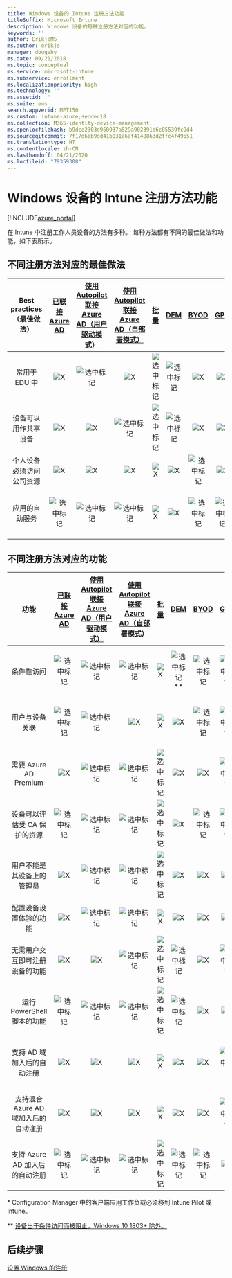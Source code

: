 ```yaml
---
title: Windows 设备的 Intune 注册方法功能
titleSuffix: Microsoft Intune
description: Windows 设备的每种注册方法对应的功能。
keywords: ''
author: ErikjeMS
ms.author: erikje
manager: dougeby
ms.date: 09/21/2018
ms.topic: conceptual
ms.service: microsoft-intune
ms.subservice: enrollment
ms.localizationpriority: high
ms.technology: ''
ms.assetid: ''
ms.suite: ems
search.appverid: MET150
ms.custom: intune-azure;seodec18
ms.collection: M365-identity-device-management
ms.openlocfilehash: b9dca2303d960937a529a902391d6c05539fc9d4
ms.sourcegitcommit: 7f17d6eb9dd41b031a6af4148863d2ffc4f49551
ms.translationtype: HT
ms.contentlocale: zh-CN
ms.lasthandoff: 04/21/2020
ms.locfileid: "79359308"
---
```

# <a name="intune-enrollment-method-capabilities-for-windows-devices"></a>Windows 设备的 Intune 注册方法功能
[!INCLUDE[azure_portal](../includes/azure_portal.md)]

在 Intune 中注册工作人员设备的方法有多种。 每种方法都有不同的最佳做法和功能，如下表所示。

## <a name="best-practices-by-enrollment-method"></a>不同注册方法对应的最佳做法
| **Best practices**（最佳做法） | **[已联接 Azure AD](windows-enroll.md#enable-windows-10-automatic-enrollment)**|**[使用 Autopilot 联接 Azure AD（用户驱动模式）](enrollment-autopilot.md)** |**[使用 Autopilot 联接 Azure AD（自部署模式）](enrollment-autopilot.md)** |**[批量](windows-bulk-enroll.md)**|**[DEM](device-enrollment-manager-enroll.md)** | **[BYOD](device-enrollment.md#bring-your-own-device)** | **[GPO](https://docs.microsoft.com/windows/client-management/mdm/enroll-a-windows-10-device-automatically-using-group-policy)** | **[共同管理](https://docs.microsoft.com/configmgr/core/clients/manage/co-management-overview)** |
|:---:|:---:|:---:|:---:|:---:|:---:|:---:|:---:|:---:|
|常用于 EDU 中|![X](./media/enrollment-method-capab/xmark.png)|![选中标记](./media/enrollment-method-capab/checkmark.png)|![X](./media/enrollment-method-capab/xmark.png)|![选中标记](./media/enrollment-method-capab/checkmark.png)|![选中标记](./media/enrollment-method-capab/checkmark.png)|![X](./media/enrollment-method-capab/xmark.png)|![X](./media/enrollment-method-capab/xmark.png)|![X](./media/enrollment-method-capab/xmark.png)|
|设备可以用作共享设备|![X](./media/enrollment-method-capab/xmark.png)|![X](./media/enrollment-method-capab/xmark.png)|![选中标记](./media/enrollment-method-capab/checkmark.png)|![选中标记](./media/enrollment-method-capab/checkmark.png)|![选中标记](./media/enrollment-method-capab/checkmark.png)|![X](./media/enrollment-method-capab/xmark.png)|![X](./media/enrollment-method-capab/xmark.png)|![X](./media/enrollment-method-capab/xmark.png)|
|个人设备必须访问公司资源|![X](./media/enrollment-method-capab/xmark.png)|![X](./media/enrollment-method-capab/xmark.png)|![X](./media/enrollment-method-capab/xmark.png)|![X](./media/enrollment-method-capab/xmark.png)|![X](./media/enrollment-method-capab/xmark.png)|![选中标记](./media/enrollment-method-capab/checkmark.png)|![X](./media/enrollment-method-capab/xmark.png)|![X](./media/enrollment-method-capab/xmark.png)|
|应用的自助服务|![选中标记](./media/enrollment-method-capab/checkmark.png)|![选中标记](./media/enrollment-method-capab/checkmark.png)|![选中标记](./media/enrollment-method-capab/checkmark.png)|![X](./media/enrollment-method-capab/xmark.png)|![X](./media/enrollment-method-capab/xmark.png)|![选中标记](./media/enrollment-method-capab/checkmark.png)|![选中标记](./media/enrollment-method-capab/checkmark.png)|![选中标记](./media/enrollment-method-capab/checkmark.png)|

## <a name="capabilities-by-enrollment-method"></a>不同注册方法对应的功能

| **功能** | **[已联接 Azure AD](windows-enroll.md#enable-windows-10-automatic-enrollment)**|**[使用 Autopilot 联接 Azure AD（用户驱动模式）](enrollment-autopilot.md)** |**[使用 Autopilot 联接 Azure AD（自部署模式）](enrollment-autopilot.md)** |**[批量](windows-bulk-enroll.md)**|**[DEM](device-enrollment-manager-enroll.md)** | **[BYOD](device-enrollment.md#bring-your-own-device)** | **[GPO](https://docs.microsoft.com/windows/client-management/mdm/enroll-a-windows-10-device-automatically-using-group-policy)** | **[共同管理](https://docs.microsoft.com/configmgr/core/clients/manage/co-management-overview)** |
|:---:|:---:|:---:|:---:|:---:|:---:|:---:|:---:|:---:|
|条件性访问                                      |![选中标记](./media/enrollment-method-capab/checkmark.png)|![选中标记](./media/enrollment-method-capab/checkmark.png)|![选中标记](./media/enrollment-method-capab/checkmark.png)|![X](./media/enrollment-method-capab/xmark.png)|![选中标记](./media/enrollment-method-capab/checkmark.png)\*\*|![选中标记](./media/enrollment-method-capab/checkmark.png)|![选中标记](./media/enrollment-method-capab/checkmark.png)|![选中标记](./media/enrollment-method-capab/checkmark.png)|
|用户与设备关联                    |![选中标记](./media/enrollment-method-capab/checkmark.png)|![选中标记](./media/enrollment-method-capab/checkmark.png)|![X](./media/enrollment-method-capab/xmark.png)|![X](./media/enrollment-method-capab/xmark.png)|![X](./media/enrollment-method-capab/xmark.png)|![选中标记](./media/enrollment-method-capab/checkmark.png)|![选中标记](./media/enrollment-method-capab/checkmark.png)|![选中标记](./media/enrollment-method-capab/checkmark.png)|
|需要 Azure AD Premium                               |![X](./media/enrollment-method-capab/xmark.png)|![选中标记](./media/enrollment-method-capab/checkmark.png)|![选中标记](./media/enrollment-method-capab/checkmark.png)|![选中标记](./media/enrollment-method-capab/checkmark.png)|![X](./media/enrollment-method-capab/xmark.png)|![X](./media/enrollment-method-capab/xmark.png)|![选中标记](./media/enrollment-method-capab/checkmark.png)|![选中标记](./media/enrollment-method-capab/checkmark.png)|
|设备可以评估受 CA 保护的资源             |![选中标记](./media/enrollment-method-capab/checkmark.png)|![选中标记](./media/enrollment-method-capab/checkmark.png)|![选中标记](./media/enrollment-method-capab/checkmark.png)|![选中标记](./media/enrollment-method-capab/checkmark.png)|![X](./media/enrollment-method-capab/xmark.png)|![选中标记](./media/enrollment-method-capab/checkmark.png)|![选中标记](./media/enrollment-method-capab/checkmark.png)|![选中标记](./media/enrollment-method-capab/checkmark.png)|
|用户不能是其设备上的管理员               |![X](./media/enrollment-method-capab/xmark.png)|![选中标记](./media/enrollment-method-capab/checkmark.png)|![选中标记](./media/enrollment-method-capab/checkmark.png)|![选中标记](./media/enrollment-method-capab/checkmark.png)|![X](./media/enrollment-method-capab/xmark.png)|![X](./media/enrollment-method-capab/xmark.png)|![X](./media/enrollment-method-capab/xmark.png)|![X](./media/enrollment-method-capab/xmark.png)|
|配置设备设置体验的功能        |![X](./media/enrollment-method-capab/xmark.png)|![选中标记](./media/enrollment-method-capab/checkmark.png)|![选中标记](./media/enrollment-method-capab/checkmark.png)|![X](./media/enrollment-method-capab/xmark.png)|![X](./media/enrollment-method-capab/xmark.png)|![X](./media/enrollment-method-capab/xmark.png)|![X](./media/enrollment-method-capab/xmark.png)|![X](./media/enrollment-method-capab/xmark.png)|
|无需用户交互即可注册设备的功能      |![X](./media/enrollment-method-capab/xmark.png)|![X](./media/enrollment-method-capab/xmark.png)|![选中标记](./media/enrollment-method-capab/checkmark.png)|![选中标记](./media/enrollment-method-capab/checkmark.png)|![选中标记](./media/enrollment-method-capab/checkmark.png)|![X](./media/enrollment-method-capab/xmark.png)|![选中标记](./media/enrollment-method-capab/checkmark.png)|![选中标记](./media/enrollment-method-capab/checkmark.png)|
|运行 PowerShell 脚本的功能                       |![选中标记](./media/enrollment-method-capab/checkmark.png)|![选中标记](./media/enrollment-method-capab/checkmark.png)|![选中标记](./media/enrollment-method-capab/checkmark.png)|![选中标记](./media/enrollment-method-capab/checkmark.png)|![选中标记](./media/enrollment-method-capab/checkmark.png)|![X](./media/enrollment-method-capab/xmark.png)|![X](./media/enrollment-method-capab/xmark.png)|![X](./media/enrollment-method-capab/checkmark.png)\*| 
|支持 AD 域加入后的自动注册      |![X](./media/enrollment-method-capab/xmark.png)|![X](./media/enrollment-method-capab/xmark.png)|![X](./media/enrollment-method-capab/xmark.png)|![X](./media/enrollment-method-capab/xmark.png)|![X](./media/enrollment-method-capab/xmark.png)|![X](./media/enrollment-method-capab/xmark.png)|![选中标记](./media/enrollment-method-capab/checkmark.png)|![选中标记](./media/enrollment-method-capab/checkmark.png)|
|支持混合 Azure AD 域加入后的自动注册|![X](./media/enrollment-method-capab/xmark.png)|![X](./media/enrollment-method-capab/xmark.png)|![X](./media/enrollment-method-capab/xmark.png)|![X](./media/enrollment-method-capab/xmark.png)|![X](./media/enrollment-method-capab/xmark.png)|![X](./media/enrollment-method-capab/xmark.png)|![选中标记](./media/enrollment-method-capab/checkmark.png)|![选中标记](./media/enrollment-method-capab/checkmark.png)|
|支持 Azure AD 加入后的自动注册       |![选中标记](./media/enrollment-method-capab/checkmark.png)|![选中标记](./media/enrollment-method-capab/checkmark.png)|![选中标记](./media/enrollment-method-capab/checkmark.png)|![选中标记](./media/enrollment-method-capab/checkmark.png)|![选中标记](./media/enrollment-method-capab/checkmark.png)|![选中标记](./media/enrollment-method-capab/checkmark.png)|![X](./media/enrollment-method-capab/xmark.png)|![X](./media/enrollment-method-capab/xmark.png)|

\* Configuration Manager 中的客户端应用工作负载必须移到 Intune Pilot 或 Intune。

\** [设备出于条件访问而被阻止，Windows 10 1803+ 除外。](device-enrollment-manager-enroll.md)

## <a name="next-steps"></a>后续步骤

[设置 Windows 的注册](windows-enroll.md)

